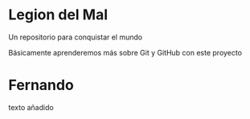 # Legion del Mal
Un repositorio para conquistar el mundo

Básicamente aprenderemos más sobre Git y GitHub con este proyecto


# Fernando
texto añadido